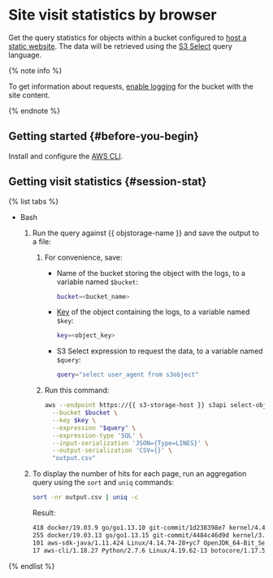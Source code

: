 # Site visit statistics by browser

Get the query statistics for objects within a bucket configured to [host a static website](../concepts/hosting.md). The data will be retrieved using the [S3 Select](../concepts/s3-select-language.md) query language.

{% note info %}

To get information about requests, [enable logging](../operations/buckets/enable-logging.md#enable) for the bucket with the site content.

{% endnote %}

## Getting started {#before-you-begin}

Install and configure the [AWS CLI](../tools/aws-cli.md).

## Getting visit statistics {#session-stat}

{% list tabs %}

- Bash

   1. Run the query against {{ objstorage-name }} and save the output to a file:

      1. For convenience, save:

         * Name of the bucket storing the object with the logs, to a variable named `$bucket`:

            ```bash
            bucket=<bucket_name>
            ```

         * [Key](../concepts/object.md#key) of the object containing the logs, to a variable named `$key`:

            ```bash
            key=<object_key>
            ```

         * S3 Select expression to request the data, to a variable named `$query`:

            ```bash
            query="select user_agent from s3object"
            ```

      1. Run this command:

         ```bash
         aws --endpoint https://{{ s3-storage-host }} s3api select-object-content \
           --bucket $bucket \
           --key $key \
           --expression "$query" \
           --expression-type 'SQL' \
           --input-serialization 'JSON={Type=LINES}' \
           --output-serialization 'CSV={}' \
           "output.csv"
         ```

   1. To display the number of hits for each page, run an aggregation query using the `sort` and `uniq` commands:

      ```bash
      sort -nr output.csv | uniq -c
      ```

      Result:

      ```bash
      418 docker/19.03.9 go/go1.13.10 git-commit/1d238398e7 kernel/4.4.0-142-generic os/linux arch/amd64 UpstreamClient(Go-http-client/1.1)
      255 docker/19.03.13 go/go1.13.15 git-commit/4484c46d9d kernel/3.10.0-1127.19.1.el7 os/linux arch/amd64 UpstreamClient(Go-http-client/1.1)
      101 aws-sdk-java/1.11.424 Linux/4.14.74-28+yc7 OpenJDK_64-Bit_Server_VM/11.0.5-shenandoah+10-adhoc.heretic.src java/11.0.5-shenandoah
      17 aws-cli/1.18.27 Python/2.7.6 Linux/4.19.62-13 botocore/1.17.50
      ```

{% endlist %}

